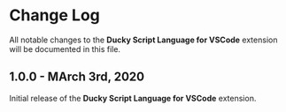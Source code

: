 # Change Log

All notable changes to the **Ducky Script Language for VSCode** extension will be documented in this file.

## 1.0.0 - MArch 3rd, 2020

Initial release of the **Ducky Script Language for VSCode** extension.
